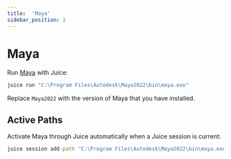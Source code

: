 ```yaml
---
title:  'Maya'
sidebar_position: 2
---
```


# Maya

Run [Maya](https://www.autodesk.com/products/maya/overview) with Juice:

~~~cmd
juice run "C:\Program Files\Autodesk\Maya2022\bin\maya.exe"
~~~

Replace `Maya2022` with the version of Maya that you have installed.

## Active Paths

Activate Maya through Juice automatically when a Juice session is current:

~~~cmd
juice session add-path "C:\Program Files\Autodesk\Maya2022\bin\maya.exe"
~~~
